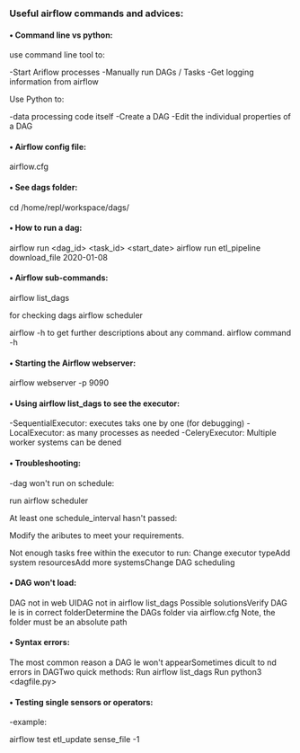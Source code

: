 ### Useful airflow commands and advices:

#### • Command line vs python:
use command line tool to:

-Start Ariflow processes
-Manually run DAGs / Tasks
-Get logging information from airflow

Use Python to:

-data processing code itself
-Create a DAG
-Edit the individual properties of a DAG


#### • Airflow config file:
airflow.cfg


#### • See dags folder:
cd /home/repl/workspace/dags/


#### • How to run a dag:
airflow run <dag_id> <task_id> <start_date>
airflow run etl_pipeline download_file 2020-01-08

#### • Airflow sub-commands:

airflow list_dags

for checking dags
airflow scheduler 

airflow -h to get further descriptions about any command.
airflow command -h

#### • Starting the Airflow webserver:
airflow webserver -p 9090

#### • Using airflow list_dags to see the executor:

-SequentialExecutor: executes taks one by one (for debugging)
-LocalExecutor: as many processes as needed
-CeleryExecutor: Multiple worker systems can be dened


#### • Troubleshooting:

-dag won't run on schedule:

run airflow scheduler

At least one schedule_interval  hasn't passed:

Modify the aributes to meet your requirements.

Not enough tasks free within the executor to run:
Change executor typeAdd system resourcesAdd more systemsChange DAG scheduling


#### • DAG won't load:

DAG not in web UIDAG not in airflow list_dags
Possible solutionsVerify DAG le is in correct folderDetermine the DAGs folder via airflow.cfg
Note, the folder must be an absolute path


#### • Syntax errors:
The most common reason a DAG le won't appearSometimes dicult to nd errors in DAGTwo quick methods:
Run airflow list_dags
Run python3 <dagfile.py>

#### • Testing single sensors or operators:
-example:

airflow test etl_update sense_file -1








